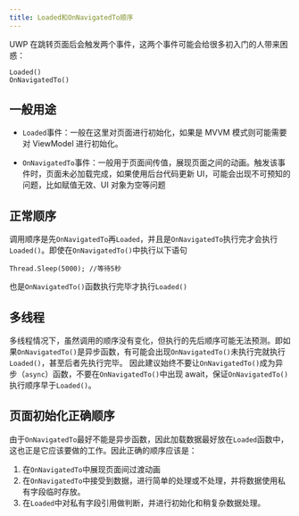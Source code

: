 ```yaml
---
title: Loaded和OnNavigatedTo顺序
---
```


UWP 在跳转页面后会触发两个事件，这两个事件可能会给很多初入门的人带来困惑：

```
Loaded()
OnNavigatedTo()
```

## 一般用途

- `Loaded`事件：一般在这里对页面进行初始化，<!--more-->如果是 MVVM 模式则可能需要对 ViewModel 进行初始化。

* `OnNavigatedTo`事件：一般用于页面间传值，展现页面之间的动画。触发该事件时，页面未必加载完成，如果使用后台代码更新 UI，可能会出现不可预知的问题，比如赋值无效、UI 对象为空等问题

## 正常顺序

调用顺序是先`OnNavigatedTo`再`Loaded`，并且是`OnNavigatedTo`执行完才会执行`Loaded()`。即使在`OnNavigatedTo()`中执行以下语句

```
Thread.Sleep(5000); //等待5秒
```

也是`OnNavigatedTo()`函数执行完毕才执行`Loaded()`

## 多线程

多线程情况下，虽然调用的顺序没有变化，但执行的先后顺序可能无法预测。即如果`OnNavigatedTo()`是异步函数，有可能会出现`OnNavigatedTo()`未执行完就执行`Loaded()`，甚至后者先执行完毕。
因此建议始终不要让`OnNavigatedTo()`成为异步（`async`）函数，不要在`OnNavigatedTo()`中出现 await，保证`OnNavigatedTo()`执行顺序早于`Loaded()`。

## 页面初始化正确顺序

由于`OnNavigatedTo`最好不能是异步函数，因此加载数据最好放在`Loaded`函数中，这也正是它应该要做的工作。因此正确的顺序应该是：

1. 在`OnNavigatedTo`中展现页面间过渡动画
2. 在`OnNavigatedTo`中接受到数据，进行简单的处理或不处理，并将数据使用私有字段临时存放。
3. 在`Loaded`中对私有字段引用做判断，并进行初始化和稍复杂数据处理。
